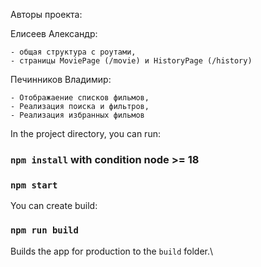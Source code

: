 
Авторы проекта:

Елисеев Александр:

    - общая структура с роутами, 
    - страницы MoviePage (/movie) и HistoryPage (/history)
Печинников Владимир:

    - Отображаение списков фильмов,
    - Реализация поиска и фильтров,
    - Реализация избранных фильмов

In the project directory, you can run:

### `npm install` with condition node >= 18
### `npm start`

You can create build:
### `npm run build`

Builds the app for production to the `build` folder.\

